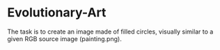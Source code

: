 # Evolutionary-Art
 The task is to create an image made of filled circles, visually similar to a given RGB source image (painting.png).
